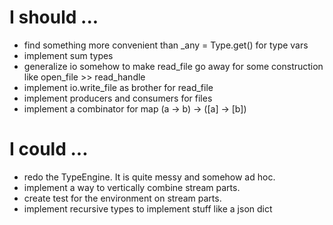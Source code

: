 # I should ...

* find something more convenient than _any = Type.get() for type
  vars
* implement sum types
* generalize io somehow to make read_file go away for some construction
  like open_file >> read_handle
* implement io.write_file as brother for read_file
* implement producers and consumers for files 
* implement a combinator for map (a -> b) -> ([a] -> [b])

# I could ...

* redo the TypeEngine. It is quite messy and somehow ad hoc.
* implement a way to vertically combine stream parts.
* create test for the environment on stream parts.
* implement recursive types to implement stuff like a json dict
